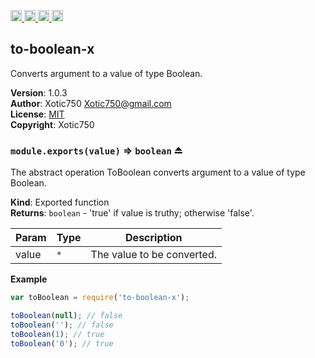 <a href="https://travis-ci.org/Xotic750/to-boolean-x"
   title="Travis status">
<img
   src="https://travis-ci.org/Xotic750/to-boolean-x.svg?branch=master"
   alt="Travis status" height="18"/>
</a>
<a href="https://david-dm.org/Xotic750/to-boolean-x"
   title="Dependency status">
<img src="https://david-dm.org/Xotic750/to-boolean-x.svg"
   alt="Dependency status" height="18"/>
</a>
<a href="https://david-dm.org/Xotic750/to-boolean-x#info=devDependencies"
   title="devDependency status">
<img src="https://david-dm.org/Xotic750/to-boolean-x/dev-status.svg"
   alt="devDependency status" height="18"/>
</a>
<a href="https://badge.fury.io/js/to-boolean-x" title="npm version">
<img src="https://badge.fury.io/js/to-boolean-x.svg"
   alt="npm version" height="18"/>
</a>
<a name="module_to-boolean-x"></a>

## to-boolean-x
Converts argument to a value of type Boolean.

**Version**: 1.0.3  
**Author**: Xotic750 <Xotic750@gmail.com>  
**License**: [MIT](&lt;https://opensource.org/licenses/MIT&gt;)  
**Copyright**: Xotic750  
<a name="exp_module_to-boolean-x--module.exports"></a>

### `module.exports(value)` ⇒ <code>boolean</code> ⏏
The abstract operation ToBoolean converts argument to a value of type Boolean.

**Kind**: Exported function  
**Returns**: <code>boolean</code> - 'true' if value is truthy; otherwise 'false'.  

| Param | Type | Description |
| --- | --- | --- |
| value | <code>\*</code> | The value to be converted. |

**Example**  
```js
var toBoolean = require('to-boolean-x');

toBoolean(null); // false
toBoolean(''); // false
toBoolean(1); // true
toBoolean('0'); // true
```

